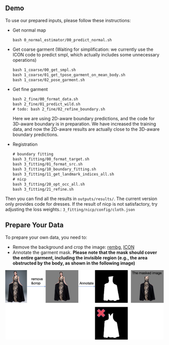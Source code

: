 ## Demo

To use our prepared inputs, please follow these instructions:

- Get normal map

  ```
  bash 0_normal_estimator/00_predict_normal.sh
  ```

- Get coarse garment (Waiting for simplification: we currently use the ICON code to predict smpl, which actually includes some unnecessary operations)

  ```
  bash 1_coarse/00_get_smpl.sh
  bash 1_coarse/01_get_tpose_garment_on_mean_body.sh
  bash 1_coarse/02_pose_garment.sh
  ```

- Get fine garment

  ```
  bash 2_fine/00_format_data.sh
  bash 2_fine/01_predict_wild.sh
  # todo: bash 2_fine/02_refine_boundary.sh
  ```

  Here we are using 2D-aware boundary predictions, and the code for 3D-aware boundary is in preparation. We have increased the training data, and now the 2D-aware results are actually close to the 3D-aware boundary predictions.

- Registration

  ```
  # boundary fitting
  bash 3_fitting/00_format_target.sh
  bash 3_fitting/01_format_src.sh
  bash 3_fitting/10_boundary_fitting.sh
  bash 3_fitting/11_get_landmark_indices_all.sh
  # nicp
  bash 3_fitting/20_opt_occ_all.sh
  bash 3_fitting/21_refine.sh
  ```

Then you can find all the results in `outputs/results/`. The current version only provides code for dresses. If the result of nicp is not satisfactory, try adjusting the loss weights.: `3_fitting/nicp/config/cloth.json`

## Prepare Your Data

To prepare your own data, you need to:

- Remove the background and crop the image: [rembg](https://github.com/danielgatis/rembg), [ICON](https://github.com/YuliangXiu/ICON)
- Annotate the garment mask. **Please note that the mask should cover the entire garment, including the invisible region (e.g., the area obstructed by the body, as shown in the following image)**

<img src="./mask.png">